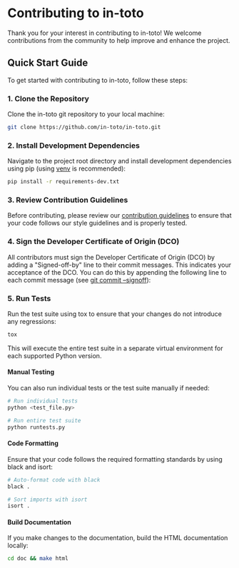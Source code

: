 # Contributing to in-toto
Thank you for your interest in contributing to in-toto! We welcome contributions from the community to help improve and enhance the project.

## Quick Start Guide
To get started with contributing to in-toto, follow these steps:

### 1. Clone the Repository
Clone the in-toto git repository to your local machine:

```sh
git clone https://github.com/in-toto/in-toto.git
```

### 2. Install Development Dependencies
Navigate to the project root directory and install development dependencies using pip
(using [venv](https://docs.python.org/3/library/venv.html) is recommended):

```sh
pip install -r requirements-dev.txt
```

### 3. Review Contribution Guidelines
Before contributing, please review our [contribution guidelines](https://github.com/in-toto/in-toto?tab=readme-ov-file#governance-and-contributing) to ensure that your code follows our style guidelines and is properly tested.

### 4. Sign the Developer Certificate of Origin (DCO)
All contributors must sign the Developer Certificate of Origin (DCO) by adding a "Signed-off-by" line to their commit messages. This indicates your acceptance of the DCO. You can do this by appending the following line to each commit message (see [git commit –signoff](https://git-scm.com/docs/git-commit#Documentation/git-commit.txt---signoff)):


### 5. Run Tests
Run the test suite using tox to ensure that your changes do not introduce any regressions:

```sh
tox 
```

This will execute the entire test suite in a separate virtual environment for each supported Python version.


#### Manual Testing
You can also run individual tests or the test suite manually if needed:

```sh
# Run individual tests
python <test_file.py>

# Run entire test suite
python runtests.py
```

#### Code Formatting
Ensure that your code follows the required formatting standards by using black and isort:

```sh
# Auto-format code with black
black .

# Sort imports with isort
isort .
```

#### Build Documentation
If you make changes to the documentation, build the HTML documentation locally:

```sh
cd doc && make html
```
